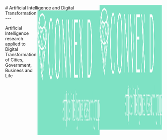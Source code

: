 <!-- ![ConvexDLog](./img/logofundobrancocurto.png "ConvexD - AI Research Group") -->

<img src="./img/logo fundo verde curto.png" width="200" height="400" align="right"/>
# Artificial Intelligence and Digital Transformation

<img src="./img/logo fundo verde curto.png" width="200" height="400" align="right"/>
---


Artificial Intelligence research applied to Digital Transformation of Cities, Government, Business and Life
